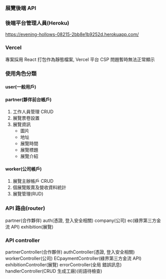 ### 展覽後端 API

### 後端平台管理人員(Heroku)

https://evening-hollows-08215-2bb8e1b9252d.herokuapp.com/

### Vercel

專案採用 React 打包作為靜態檔案, Vercel 平台 CSP 問題暫時無法正常顯示

### 使用角色分類

#### user(一般用戶)

#### partner(夥伴前台帳戶)

1. 工作人員管理 CRUD
2. 展覽票卷設置
3. 展覽資訊
   - 圖片
   - 地址
   - 展覽時間
   - 展覽標題
   - 展覽介紹

#### worker(公司帳戶)

1. 展覽主辦帳戶 CRUD
2. 個展覽販賣及營收資料統計
3. 展覽管理(RUD)

### API 路由(router)

partner(合作夥伴)
auth(憑證, 登入安全相關)
company(公司)
ec(綠界第三方金流 API)
exhibition(展覽)

### API controller

partnerController(合作夥伴)
authController(憑證, 登入安全相關)
workerController(公司)
ECpaymentController(綠界第三方金流 API)
exhibitionController(展覽)
errorController(全局 錯誤訊息)
handlerController(CRUD 生成工廠)(術語待檢查)
